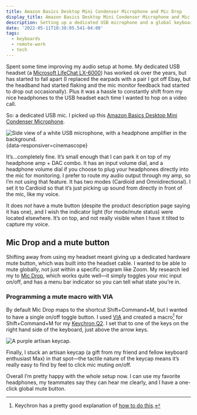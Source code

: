 ```yaml
---
title: Amazon Basics Desktop Mini Condenser Microphone and Mic Drop
display_title: Amazon Basics Desktop Mini Condenser Microphone and Mic Drop
description: Setting up a dedicated USB microphone and a global keyboard mute button.
date: '2022-05-11T10:38:05.541-04:00'
tags:
  - keyboards
  - remote-work
  - tech
---
```


Spent some time improving my audio setup at home. My dedicated USB headset (a [Microsoft LifeChat LX-6000](https://www.microsoft.com/en-ww/accessories/business/microsoft-lifechat-lx-6000-for-business?activetab=overview%3aprimaryr2)) has worked ok over the years, but has started to fall apart (I replaced the earpads with a pair I got off Ebay, but the headband had started flaking and the mic monitor feedback had started to drop out occasionally). Plus it was a hassle to constantly shift from my nice headphones to the USB headset each time I wanted to hop on a video call.

So: a dedicated USB mic. I picked up this [Amazon Basics Desktop Mini Condenser Microphone](https://www.amazon.com/dp/B07TGQB7RK?ref=ppx_yo2ov_dt_b_product_details&th=1).

![Side view of a white USB microphone, with a headphone amplifier in the background.](amazon-basics-mic.jpg "Amazon Basics Desktop Mini Condenser Microphone"){data-responsiver=cinemascope}

It’s…completely fine. It’s small enough that I can park it on top of my headphone amp + DAC combo. It has an input volume dial, and a headphone volume dial if you choose to plug your headphones directly into the mic for monitoring. I prefer to route my audio output through my amp, so I’m not using that feature. It has two modes (Cardioid and Omnidirectional). I set it to Cardioid so that it’s just picking up sound from directly in front of the mic, like my voice.

It does *not* have a mute button (despite the product description page saying it has one), and I wish the indicator light (for mode/mute status) were located elsewhere. It’s on top, and not really visible when I have it tilted to capture my voice.

## Mic Drop and a mute button

Shifting away from using my headset meant giving up a dedicated hardware mute button, which was built into the headset cable. I wanted to be able to mute globally, not just within a specific program like Zoom. My research led my to [Mic Drop](https://getmicdrop.com), which works quite well—it simply toggles your mic input on/off, and has a menu bar indicator so you can tell what state you’re in.

### Programming a mute macro with VIA

By default Mic Drop maps to the shortcut Shift+Command+M, but I wanted to have a single on/off toggle button. I used [VIA](https://www.caniusevia.com) and created a macro[^1] for Shift+Command+M for my [Keychron Q2](/posts/keychron-q2/). I set that to one of the keys on the right hand side of the keyboard, just above the arrow keys. 

![A purple artisan keycap.](mute-keycap.jpg "Press the lil’ guy to mute")

Finally, I stuck an artisan keycap (a gift from my friend and fellow keyboard enthusiast Max) in that spot—the tactile nature of the keycap means it’s really easy to find by feel to click mic muting on/off.

Overall I’m pretty happy with the whole setup now. I can use my favorite headphones, my teammates say they can hear me clearly, and I have a one-click global mute button.



[^1]: Keychron has a pretty good explanation of [how to do this](https://www.keychron.com/blogs/archived/how-to-use-via-to-program-your-keyboard).